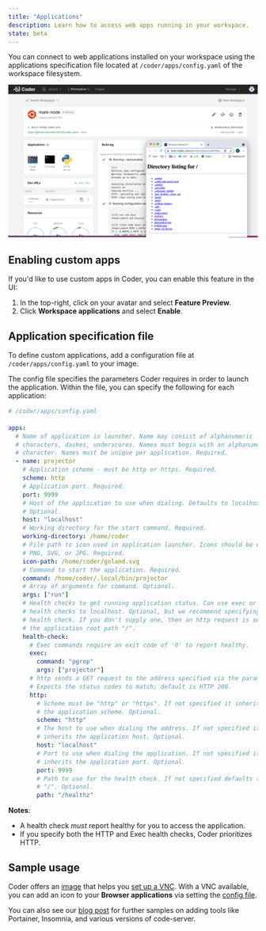 ```yaml
---
title: "Applications"
description: Learn how to access web apps running in your workspace.
state: beta
---
```


You can connect to web applications installed on your workspace using the
applications specification file located at `/coder/apps/config.yaml` of the
workspace filesystem.

![Application Launcher](../assets/workspaces/applications.png)

## Enabling custom apps

If you'd like to use custom apps in Coder, you can enable this feature in the
UI:

1. In the top-right, click on your avatar and select **Feature Preview**.
1. Click **Workspace applications** and select **Enable**.

## Application specification file

To define custom applications, add a configuration file at
`/coder/apps/config.yaml` to your image.

The config file specifies the parameters Coder requires in order to launch the
application. Within the file, you can specify the following for each
application:

```yaml
# /coder/apps/config.yaml

apps:
  # Name of application in launcher. Name may consist of alphanumeric
  # characters, dashes, underscores. Names must begin with an alphanumeric
  # character. Names must be unique per application. Required.
  - name: projector
    # Application scheme - must be http or https. Required.
    scheme: http
    # Application port. Required.
    port: 9999
    # Host of the application to use when dialing. Defaults to localhost.
    # Optional.
    host: "localhost"
    # Working directory for the start command. Required.
    working-directory: /home/coder
    # File path to icon used in application launcher. Icons should be either
    # PNG, SVG, or JPG. Required.
    icon-path: /home/coder/goland.svg
    # Command to start the application. Required.
    command: /home/coder/.local/bin/projector
    # Array of arguments for command. Optional.
    args: ["run"]
    # Health checks to get running application status. Can use exec or http
    # health checks to localhost. Optional, but we recommend specifying a
    # health check. If you don't supply one, then an http request is sent to
    # the application root path "/".
    health-check:
      # Exec commands require an exit code of '0' to report healthy.
      exec:
        command: "pgrep"
        args: ["projector"]
      # http sends a GET request to the address specified via the parameters.
      # Expects the status codes to match; default is HTTP 200.
      http:
        # Scheme must be "http" or "https". If not specified it inherits
        # the application scheme. Optional.
        scheme: "http"
        # The host to use when dialing the address. If not specified it
        # inherits the application host. Optional.
        host: "localhost"
        # Port to use when dialing the application. If not specified it
        # inherits the application port. Optional.
        port: 9999
        # Path to use for the health check. If not specified defaults to
        # "/". Optional.
        path: "/healthz"
```

**Notes**:

- A health check _must_ report healthy for you to access the application.
- If you specify both the HTTP and Exec health checks, Coder prioritizes HTTP.

## Sample usage

Coder offers an [image](https://hub.docker.com/r/codercom/enterprise-vnc) that
helps you [set up a VNC](../guides/customization/vnc.md). With a VNC available,
you can add an icon to your **Browser applications** via setting the
[config file](https://github.com/coder/enterprise-images/blob/91ef8f521b2275783fed54b27052cc544153cd99/images/vnc/coder/apps/config.yaml).

You can also see our
[blog post](https://coder.com/blog/run-any-application-or-ide-in-coder) for
further samples on adding tools like Portainer, Insomnia, and various versions
of code-server.
